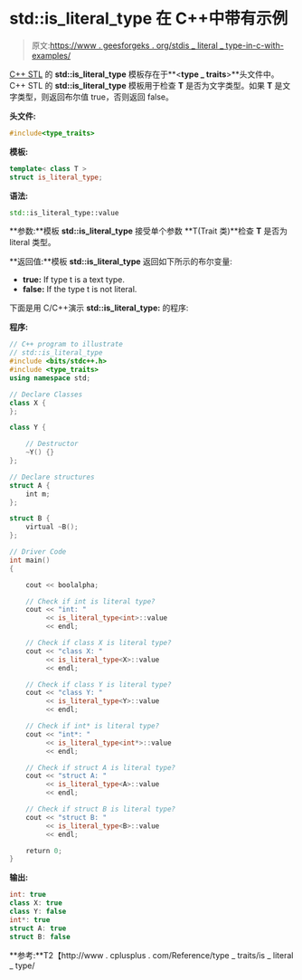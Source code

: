# std::is_literal_type 在 C++中带有示例

> 原文:[https://www . geesforgeks . org/stdis _ literal _ type-in-c-with-examples/](https://www.geeksforgeeks.org/stdis_literal_type-in-c-with-examples/)

[C++ STL](https://www.geeksforgeeks.org/the-c-standard-template-library-stl/) 的 **std::is_literal_type** 模板存在于**<**type _ traits**>**头文件中。C++ STL 的 **std::is_literal_type** 模板用于检查 **T** 是否为文字类型。如果 **T** 是文字类型，则返回布尔值 true，否则返回 false。

**头文件:**

```cpp
#include<type_traits>

```

**模板:**

```cpp
template< class T >
struct is_literal_type;

```

**语法:**

```cpp
std::is_literal_type::value

```

**参数:**模板 **std::is_literal_type** 接受单个参数 **T(Trait 类)**检查 **T** 是否为 literal 类型。

**返回值:**模板 **std::is_literal_type** 返回如下所示的布尔变量:

*   **true:** If type t is a text type.
*   **false:** If the type t is not literal.

下面是用 C/C++演示 **std::is_literal_type:** 的程序:

**程序:**

```cpp
// C++ program to illustrate
// std::is_literal_type
#include <bits/stdc++.h>
#include <type_traits>
using namespace std;

// Declare Classes
class X {
};

class Y {

    // Destructor
    ~Y() {}
};

// Declare structures
struct A {
    int m;
};

struct B {
    virtual ~B();
};

// Driver Code
int main()
{

    cout << boolalpha;

    // Check if int is literal type?
    cout << "int: "
         << is_literal_type<int>::value
         << endl;

    // Check if class X is literal type?
    cout << "class X: "
         << is_literal_type<X>::value
         << endl;

    // Check if class Y is literal type?
    cout << "class Y: "
         << is_literal_type<Y>::value
         << endl;

    // Check if int* is literal type?
    cout << "int*: "
         << is_literal_type<int*>::value
         << endl;

    // Check if struct A is literal type?
    cout << "struct A: "
         << is_literal_type<A>::value
         << endl;

    // Check if struct B is literal type?
    cout << "struct B: "
         << is_literal_type<B>::value
         << endl;

    return 0;
}
```

**输出:**

```cpp
int: true
class X: true
class Y: false
int*: true
struct A: true
struct B: false

```

**参考:**T2【http://www . cplusplus . com/Reference/type _ traits/is _ literal _ type/